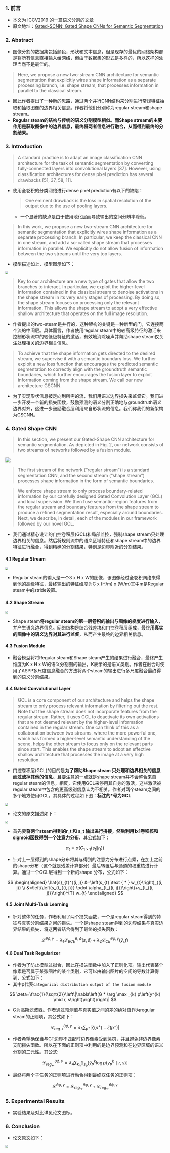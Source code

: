 ### 1. 前言

- 本文为 ICCV2019 的一篇语义分割的文章
- 原文地址：[Gated-SCNN: Gated Shape CNNs for Semantic Segmentation](http://xxx.itp.ac.cn/pdf/1907.05740)

### 2. Abstract

- 图像分割的数据集包括颜色，形状和文本信息，但是现存的最优的网络架构都是将所有信息直接输入给网络，但由于数据集的形式是多样的，所以这样的处理当然不是最佳的。

> Here, we propose a new two-stream CNN architecture for semantic segmentation that explicitly wires shape information as a separate processing branch, i.e. shape stream, that processes information in parallel to the classical stream.

- 因此作者提出了一种新的思路，通过两个并行CNN结构来分别进行常规特征抽取和抽取图像的边界相关信息。作者将他们分别称为regular stream和shape stream。
- **Regular steam的结构与传统的语义分割模型相似。而Shape stream的主要作用是获取图像中的边界信息，最终将两者信息进行融合，从而得到最终的分割结果。**

### 3. Introduction

> A standard practice is to adapt an image classiﬁcation CNN architecture for the task of semantic segmentation by converting fully-connected layers into convolutional layers [37]. However, using classiﬁcation architectures for dense pixel prediction has several drawbacks [51, 37, 58, 11].

- 使用全卷积的分类网络进行dense pixel prediction有以下的缺陷：

  > One eminent drawback is the loss in spatial resolution of the output due to the use of pooling layers.

  - 一个显著的缺点是由于使用池化层而导致输出的空间分辨率降低。

> In this work, we propose a new two-stream CNN architecture for semantic segmentation that explicitly wires shape information as a separate processing branch. In particular, we keep the classical CNN in one stream, and add a so-called shape stream that processes information in parallel. We explicitly do not allow fusion of information between the two streams until the very top layers.

- 模型描述如上，模型图示如下：

<img src="https://blog-1258986886.cos.ap-beijing.myqcloud.com/paper/32-1.png" style="zoom:50%;" />

> Key to our architecture are a new type of gates that allow the two branches to interact. In particular, we exploit the higher-level information contained in the classical stream to denoise activations in the shape stream in its very early stages of processing. By doing so, the shape stream focuses on processing only the relevant information. This allows the shape stream to adopt a very effective shallow architecture that operates on the full image resolution.

- 作者提出的two-steam是并行的，这种架构的关键是一种新型的门，它连接两个流的中间层。具体而言，作者使用regular steam中的较高级特征的激活来控制形状流中的较低级特征的激活，有效地消除噪声并帮助shape steam仅关注处理相关的边界相关信息。

> To achieve that the shape information gets directed to the desired stream, we supervise it with a semantic boundary loss. We further exploit a new loss function that encourages the predicted semantic segmentation to correctly align with the groundtruth semantic boundaries, which further encourages the fusion layer to exploit information coming from the shape stream. We call our new architecture GSCNN.

- 为了实现形状信息被定向到所需的流，我们用语义边界损失来监督它。我们进一步开发一个新的损失函数，鼓励预测的语义分割正确地与groundtruth语义边界对齐，这进一步鼓励融合层利用来自形状流的信息。我们称我们的新架构为GSCNN。

### 4. Gated Shape CNN

> In this section, we present our Gated-Shape CNN architecture for semantic segmentation. As depicted in Fig. 2, our network consists of two streams of networks followed by a fusion module.

![](https://blog-1258986886.cos.ap-beijing.myqcloud.com/paper/32-2.jpg)

> The ﬁrst stream of the network (“regular stream”) is a standard segmentation CNN, and the second stream (“shape stream”) processes shape information in the form of semantic boundaries.

> We enforce shape stream to only process boundary-related information by our carefully designed Gated Convolution Layer (GCL) and local supervision. We then fuse semantic-region features from the regular stream and boundary features from the shape stream to produce a reﬁned segmentation result, especially around boundaries. Next, we describe, in detail, each of the modules in our framework followed by our novel GCL.

- 我们通过精心设计的门控卷积层(GCL)和局部监控，强制shape stream只处理边界相关的信息。然后将规则流中的语义区域特征和shape stream中的边界特征进行融合，得到精确的分割结果，特别是边界附近的分割结果。

#### 4.1 Regular Stream

<img src="https://blog-1258986886.cos.ap-beijing.myqcloud.com/paper/32-3.jpg" style="zoom:50%;" />

- Regular steam的输入是一个3 x H x W的图像，该图像经过全卷积网络来得到他的高级特征，最终输出的特征维度为C x (H/m) x (W/m)其中m是Regular steam中的stride设置。

#### 4.2 Shape Stream

<img src="https://blog-1258986886.cos.ap-beijing.myqcloud.com/paper/32-4.jpg" style="zoom:50%;" />

- Shape steam**将regular steam的第一层卷积的输出与图像的梯度进行输入**，并产生语义边界信息。网络结构是结合残差块和门控卷积层组成，最终**用真实的图像中的语义边界对其进行监督**，从而产生最终的边界相关信息。

#### 4.3 Fusion Module

- 融合模型将将Regular steam和Shape steam产生的结果进行融合，最终产生维度为K x H x W的语义分割图的输出，K表示的是语义类别。作者在融合时使用了ASPP多尺度信息融合的方法将两个steam的输出进行多尺度融合最终得到的语义分割结果。

#### 4.4 Gated Convolutional Layer

> GCL is a core component of our architecture and helps the shape stream to only process relevant information by ﬁltering out the rest. Note that the shape stream does not incorporate features from the regular stream. Rather, it uses GCL to deactivate its own activations that are not deemed relevant by the higher-level information contained in the regular stream. One can think of this as a collaboration between two streams, where the more powerful one, which has formed a higher-level semantic understanding of the scene, helps the other stream to focus only on the relevant parts since start. This enables the shape stream to adopt an effective shallow architecture that processes the image at a very high resolution.

- 门控卷积层(GCL)的目的是**为了帮助Shape steam 只处理和边界相关的信息而过滤掉其他的信息**。且要注意的一点就是shape stream并不会整合来自regular steam的信息，相反，它使用GCL来停用其自身的激活，这些激活被regular steam中包含的更高级别信息认为不相关。作者对两个steam之间的多个地方使用GCL，其具体的过程如下图：**标注的*号为GCL**

<img src="https://blog-1258986886.cos.ap-beijing.myqcloud.com/paper/32-5.jpg" style="zoom:50%;" />

- 论文的原文描述如下：

<img src="https://blog-1258986886.cos.ap-beijing.myqcloud.com/paper/32-6.jpg" style="zoom:50%;" />

- 首先要**将两个steam得到的r_t 和 s_t 输出进行拼接，然后利用1x1卷积核和sigmoid函数得到一个注意力分布**，其公式如下：

$$
\alpha_{t}=\sigma\left(C_{1 \times 1}\left(s_{t} \| r_{t}\right)\right)
$$

- 针对上一层得到的shape分布将其与得到的注意力分布进行点乘，在加上之前的shape分布（这个就是残差计算部分）最后转置后与通道的权重核进行计算。通过一个GCL层得到一个新的shape 分布，公式如下：

$$
\begin{aligned} \hat{s}_{t}^{(i, j)} &=\left(s_{t} \text { * } w_{t}\right)_{(i, j)} \\ &=\left(\left(s_{t_{(i, j)}} \odot \alpha_{t_{(i, j)}}\right)+s_{t_{(i, j)}}\right)^{T} w_{t} \end{aligned}
$$

#### 4.5 Joint Multi-Task Learning

- 针对整体的任务，作者利用了两个损失函数，一个是regular steam得到的特征与真实分割结果之间的损失。一个是shape steam得到的边界结果与真实边界结果的损失，将这两者结合得到了最终的损失函数：

$$
\mathcal{L}^{\theta \phi, \gamma}=\lambda_{1} \mathcal{L}_{B C E}^{\theta, \phi}(s, \hat{s})+\lambda_{2} \mathcal{L}_{C E}^{\theta \phi, \gamma}(\hat{y}, f)
$$

#### 4.6 Dual Task Regularizer

- 作者为了防止模型过拟合，因此在损失函数中加入了正则化项。输出代表某个像素是否属于某张图片的某个类别，它可以由输出图片的空间的导数计算得到，公式如下：
- 其中p代表`categorical distribution output of the fusion module`

$$
\zeta=\frac{1}{\sqrt{2}}\left\|\nabla\left(G * \arg \max _{k} p\left(y^{k} \mid r, s\right)\right)\right\|
$$

- G为高斯滤波器。作者通过预测值与真实值之间的差的绝对值作为regular steam的正则项，其公式如下：

$$
\mathcal{L}_{r e g \rightarrow}^{\theta \phi, \gamma}=\lambda_{3} \sum_{p^{+}}\left|\zeta\left(p^{+}\right)-\hat{\zeta}\left(p^{+}\right)\right|
$$

- 作者希望确保当与GT边界不匹配时边界像素受到惩罚，并且避免非边界像素支配损失函数。所以在下面的正则项中利用的是边界预测和在边界区域的语义分割的二元性。其公式:

$$
\mathcal{L}_{r e g_{\leftarrow}}^{\theta \phi, \gamma}=\lambda_{4} \sum_{k_{n}} \mathbb{1}_{s_{p}}\left[\hat{y}_{p}^{k} \log p\left(y_{p}^{k} \mid r, s\right)\right]
$$

- 最终将两个子任务的正则项进行融合得到最终双任务的正则项：

$$
\mathcal{L}^{\theta \phi, \gamma}=\mathcal{L}_{r e g_{\rightarrow}}^{\theta \phi, \gamma}+\mathcal{L}_{r e g_{\leftarrow}}^{\theta \phi, \gamma}
$$

### 5. Experimental Results

- 实验结果及对比详见论文图标。

### 6. Conclusion

- 论文原文如下：

<img src="https://blog-1258986886.cos.ap-beijing.myqcloud.com/paper/32-7.jpg" style="zoom:50%;" />

